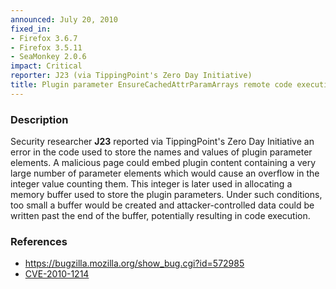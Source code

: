 ```yaml
---
announced: July 20, 2010
fixed_in:
- Firefox 3.6.7
- Firefox 3.5.11
- SeaMonkey 2.0.6
impact: Critical
reporter: J23 (via TippingPoint's Zero Day Initiative)
title: Plugin parameter EnsureCachedAttrParamArrays remote code execution vulnerability
---
```


<h3>Description</h3>

<p>Security researcher <strong>J23</strong> reported via
TippingPoint's Zero Day Initiative an error in the code used to store
the names and values of plugin parameter elements.  A malicious page
could embed plugin content containing a very large number of parameter
elements which would cause an overflow in the integer value counting
them.  This integer is later used in allocating a memory buffer used
to store the plugin parameters.  Under such conditions, too small a
buffer would be created and attacker-controlled data could be written
past the end of the buffer, potentially resulting in code
execution.</p>

<h3>References</h3>

<ul>
  <li><a href="https://bugzilla.mozilla.org/show_bug.cgi?id=572985">https://bugzilla.mozilla.org/show_bug.cgi?id=572985</a></li>
  <li><a class="ex-ref" href="http://cve.mitre.org/cgi-bin/cvename.cgi?name=CVE-2010-1214">CVE-2010-1214</a></li>
</ul>




